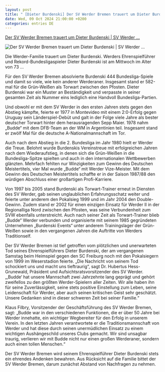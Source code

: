 ```yaml
---
layout: post
title: " [Dieter Burdenski] Der SV Werder Bremen trauert um Dieter Burdenski | SV Werder ..."
date: Wed, 09 Oct 2024 21:00:00 +0200
categories: entries DE
---
```

[Der SV Werder Bremen trauert um Dieter Burdenski | SV Werder ...](https://www.werder.de/aktuell/news/weitere-news/2024/2025/nachruf-dieter-burdenski-09102024/)

![Der SV Werder Bremen trauert um Dieter Burdenski | SV Werder ...](https://werdercdn.azureedge.net/?eID=crop&width=1200&height=630&file=fileadmin/Fussball/Profis/Saison_2024_2025/News_Bilder/bur.jpg)

Die Werder-Familie trauert um Dieter Burdenski. Werders Ehrenspielführer und Rekord-Bundesligaspieler Dieter Burdenski ist am Mittwoch im Alter von 73 ...

Für den SV Werder Bremen absolvierte Burdenski 444 Bundesliga-Spiele und damit so viele, wie kein anderer Werderaner. Insgesamt stand er 582-mal für die Grün-Weißen als Torwart zwischen den Pfosten. Dieter Burdenski war ein Muster an Beständigkeit und verpasste in seiner gesamten Zeit als Nummer eins lediglich eine Handvoll Bundesliga-Partien.

Und obwohl er mit dem SV Werder in den ersten Jahren stets gegen den Abstieg kämpfte, feierte er 1977 in Montevideo mit einem 2:0-Erfolg gegen Uruguay sein Länderspiel-Debüt und galt in der Folge viele Jahre als bester deutscher Torwart hinter dem herausragenden Sepp Maier. 1978 nahm „Budde“ mit dem DFB-Team an der WM in Argentinien teil. Insgesamt stand er zwölf Mal für die deutsche A-Nationalmannschaft im Tor.

Auch nach dem Abstieg in die 2. Bundesliga im Jahr 1980 hielt er Werder die Treue. Belohnt wurde Burdenskis Vereinstreue mit erfolgreichen Jahren nach dem Wiederaufstieg, in denen sich die Grün-Weißen in die Bundesliga-Spitze spielten und auch in den internationalen Wettbewerben glänzten. Mehrfach fehlten nur Winzigkeiten zum Gewinn des Deutschen Meistertitels, vier Mal wurde „Budde“ mit Werder Vize-Meister. Mit dem Gewinn des Deutschen Meistertitels schaffte er in der Saison 1987/88 den würdigen Abschluss einer großartigen Profi-Karriere.

Von 1997 bis 2005 stand Burdenski als Torwart-Trainer erneut in Diensten des SV Werder, gab seinen unglaublichen Erfahrungsschatz weiter und feierte unter anderem den Pokalsieg 1999 und im Jahr 2004 den Double-Gewinn. Zudem stand er 2002 für einen einzigen Einsatz für Werder II in der Regionalliga Nord zwischen den Pfosten, was seine Verbundenheit zum SVW ebenfalls unterstreicht. Auch nach seiner Zeit als Torwart-Trainer blieb „Budde“ Werder verbunden und organisierte mit seinem 1985 gegründeten Unternehmen „Burdenski Events“ unter anderem Trainingslager der Grün-Weißen sowie in den vergangenen Jahren die Auftritte von Werders Traditionself.

Der SV Werder Bremen ist tief getroffen vom plötzlichen und unerwarteten Tod seines Ehrenspielführers Dieter Burdenski, der am vergangenen Samstag beim Heimspiel gegen den SC Freiburg noch mit den Pokalsiegern von 1999 im Weserstadion feierte. „Die Nachricht von seinem Tod schockiert uns und macht uns tieftraurig“, sagt Dr. Hubertus Hess-Grunewald, Präsident und Aufsichtsratsvorsitzender des SV Werder. „‚Budde‘ hat unsere Mannschaft zwei Jahrzehnte lang geprägt und gehört zweifellos zu den größten Werder-Spielern aller Zeiten. Wir alle haben ihn für seine Zuverlässigkeit, seine stets positive Einstellung zum Leben, seine Leidenschaft für Werder, aber auch seinen kritischen Geist sehr geschätzt. Unsere Gedanken sind in dieser schweren Zeit bei seiner Familie.“

Klaus Filbry, Vorsitzender der Geschäftsführung des SV Werder Bremen, sagt: „Budde war in den verschiedenen Funktionen, die er über 50 Jahre bei Werder innehatte, ein wichtiger Wegbereiter für den Erfolg in unserem Verein. In den letzten Jahren verantwortete er die Traditionsmannschaft von Werder und hat diese durch seinen unermüdlichen Einsatz zu einem wichtigen Aushängeschild unseres Clubs gemacht. Wir sind unsagbar traurig, verlieren wir mit Budde nicht nur einen großen Werderaner, sondern auch einen tollen Menschen.“

Der SV Werder Bremen wird seinem Ehrenspielführer Dieter Burdenski stets ein ehrendes Andenken bewahren. Aus Rücksicht auf die Familie bittet der SV Werder Bremen, darum zunächst Abstand von Nachfragen zu nehmen.


